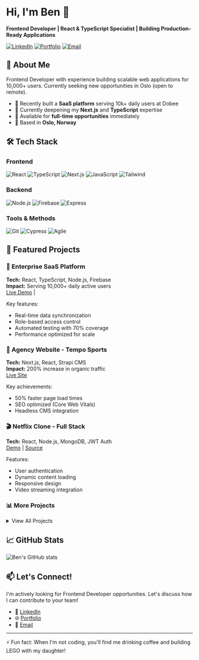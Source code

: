# Hi, I'm Ben 👋

**Frontend Developer | React & TypeScript Specialist | Building Production-Ready Applications**

[![LinkedIn](https://img.shields.io/badge/LinkedIn-Connect-blue)](https://linkedin.com/in/ben-moussa)
[![Portfolio](https://img.shields.io/badge/Portfolio-Live-green)](https://ben-developer-portofolio.netlify.app/)
[![Email](https://img.shields.io/badge/Email-Contact-red)](mailto:bennoahdev@gmail.com)

## 🚀 About Me

Frontend Developer with experience building scalable web applications for 10,000+ users.
Currently seeking new opportunities in Oslo (open to remote).

- 🔭 Recently built a **SaaS platform** serving 10k+ daily users at Dobee
- 🌱 Currently deepening my **Next.js** and **TypeScript** expertise
- 💼 Available for **full-time opportunities** immediately
- 📍 Based in **Oslo, Norway**

## 🛠️ Tech Stack

### Frontend

![React](https://img.shields.io/badge/-React-61DAFB?style=flat-square&logo=react&logoColor=black)
![TypeScript](https://img.shields.io/badge/-TypeScript-3178C6?style=flat-square&logo=typescript&logoColor=white)
![Next.js](https://img.shields.io/badge/-Next.js-000000?style=flat-square&logo=next.js&logoColor=white)
![JavaScript](https://img.shields.io/badge/-JavaScript-F7DF1E?style=flat-square&logo=javascript&logoColor=black)
![Tailwind](https://img.shields.io/badge/-Tailwind-38B2AC?style=flat-square&logo=tailwind-css&logoColor=white)

### Backend

![Node.js](https://img.shields.io/badge/-Node.js-339933?style=flat-square&logo=node.js&logoColor=white)
![Firebase](https://img.shields.io/badge/-Firebase-FFCA28?style=flat-square&logo=firebase&logoColor=black)
![Express](https://img.shields.io/badge/-Express-000000?style=flat-square&logo=express&logoColor=white)

### Tools & Methods

![Git](https://img.shields.io/badge/-Git-F05032?style=flat-square&logo=git&logoColor=white)
![Cypress](https://img.shields.io/badge/-Cypress-17202C?style=flat-square&logo=cypress&logoColor=white)
![Agile](https://img.shields.io/badge/-Agile-47A248?style=flat-square&logo=agile&logoColor=white)

## 💼 Featured Projects

### 🏢 Enterprise SaaS Platform

**Tech:** React, TypeScript, Node.js, Firebase  
**Impact:** Serving 10,000+ daily active users  
[Live Demo](https://lets.dobee.it/) |

Key features:

- Real-time data synchronization
- Role-based access control
- Automated testing with 70% coverage
- Performance optimized for scale

### 🎯 Agency Website - Tempo Sports

**Tech:** Next.js, React, Strapi CMS  
**Impact:** 200% increase in organic traffic  
[Live Site](link)

Key achievements:

- 50% faster page load times
- SEO optimized (Core Web Vitals)
- Headless CMS integration

### 🎬 Netflix Clone - Full Stack

**Tech:** React, Node.js, MongoDB, JWT Auth  
[Demo](https://eloquent-sprite-8eec84.netlify.app/) | [Source](https://github.com/benoah/movie-app)

Features:

- User authentication
- Dynamic content loading
- Responsive design
- Video streaming integration

### 📊 More Projects

<details>
<summary>View All Projects</summary>

- 📱 \*\*[COVID-19 Tracker][Demo](https://naughty-tesla-7cab4f.netlify.app/) | [Source](https://github.com/benoah/covid-19-tracker)
- 🚀 \*\*[SpaceX Tracker] [Demo](https://soacex.netlify.app/) | [Source](https://github.com/benoah/covid-19-tracker)
- 🛍️ **[Sneaker Shop](https://github.com/benoah/sneaker-shop)** - E-commerce with Strapi & JWT
- 🏨 **[Airbnb Clone](https://github.com/benoah/airbnb-clone)** - Booking platform with React

</details>

## 📈 GitHub Stats

![Ben's GitHub stats](https://github-readme-stats.vercel.app/api?username=benoah&show_icons=true&theme=dark)

## 📫 Let's Connect!

I'm actively looking for Frontend Developer opportunities. Let's discuss how I can contribute to your team!

- 💼 [LinkedIn](https://linkedin.com/in/ben-moussa)
- 🌐 [Portfolio](https://ben-developer-portofolio.netlify.app/)
- 📧 [Email](mailto:bennoahdev@gmail.com)

---

⚡ Fun fact: When I'm not coding, you'll find me drinking coffee and building LEGO with my daughter!
